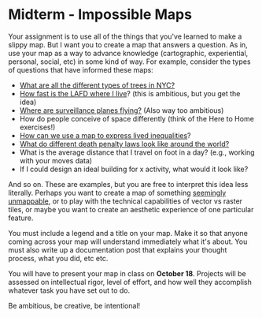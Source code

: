 # Midterm - Impossible Maps 

Your assignment is to use all of the things that you've learned to make a slippy map. But I want you to create a map that answers a question. As in, use your map as a way to advance knowledge (cartographic, experiential, personal, social, etc) in some kind of way. For example, consider the types of questions that have informed these maps: 

- [What are all the different types of trees in NYC?](http://jillhubley.com/project/nyctrees/)
- [How fast is the LAFD where I live](http://graphics.latimes.com/how-fast-is-lafd/#11/34.1686/-118.5013)? (this is ambitious, but you get the idea)
- [Where are surveillance planes flying?](https://www.buzzfeed.com/peteraldhous/spies-in-the-skies?utm_term=.psp5aaemn#.lllxbb5MO) (Also way too ambitious)
- How do people conceive of space differently (think of the Here to Home exercises!)
- [How can we use a map to express lived inequalities](https://makingmaps.files.wordpress.com/2008/02/bunge_runovermap.jpg)?
- [What do different death penalty laws look like around the world?](http://lmj.io/projects/mapping/assignment-3/)  
- What is the average distance that I travel on foot in a day? (e.g., working with your moves data)
- If I could design an ideal building for x activity, what would it look like? 

And so on. These are examples, but you are free to interpret this idea less literally. Perhaps you want to create a map of something [seemingly unmappable](https://www.washingtonpost.com/news/wonk/wp/2015/06/07/maps-what-your-city-smells-like/?utm_term=.ac06331cc1eb), or to play with the technical capabilities of vector vs raster tiles, or maybe you want to create an aesthetic experience of one particular feature. 

You must include a legend and a title on your map. Make it so that anyone coming across your map will understand immediately what it's about. You must also write up a documentation post that explains your thought process, what you did, etc etc. 

You will have to present your map in class on **October 18**. Projects will be assessed on intellectual rigor, level of effort, and how well they accomplish whatever task you have set out to do. 

Be ambitious, be creative, be intentional!  
